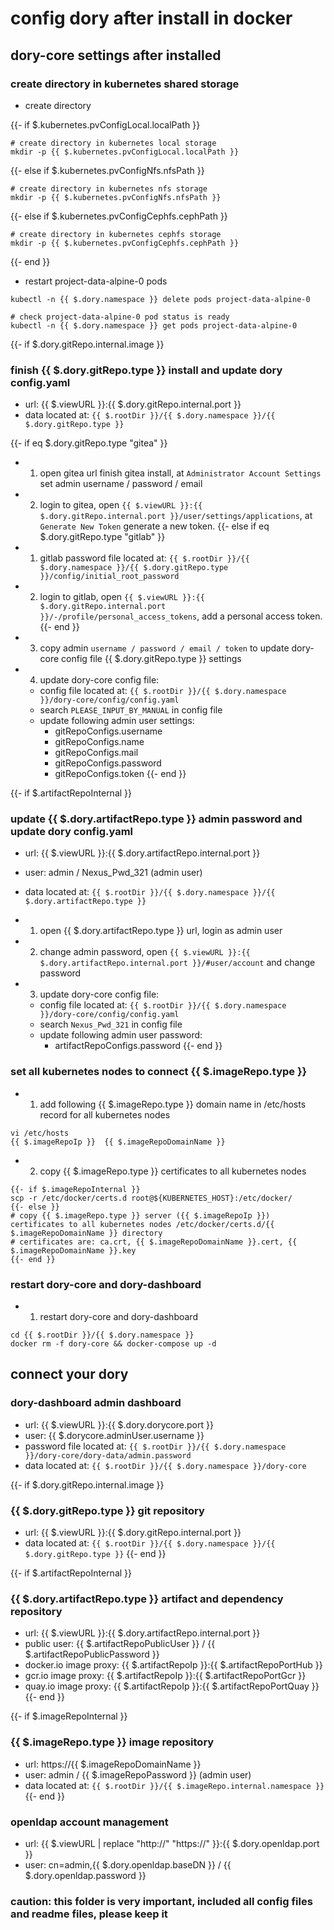 # config dory after install in docker

## dory-core settings after installed

### create directory in kubernetes shared storage

- create directory

{{- if $.kubernetes.pvConfigLocal.localPath }}
```shell script
# create directory in kubernetes local storage
mkdir -p {{ $.kubernetes.pvConfigLocal.localPath }}
```
{{- else if $.kubernetes.pvConfigNfs.nfsPath }}
```shell script
# create directory in kubernetes nfs storage
mkdir -p {{ $.kubernetes.pvConfigNfs.nfsPath }}
```
{{- else if $.kubernetes.pvConfigCephfs.cephPath }}
```shell script
# create directory in kubernetes cephfs storage
mkdir -p {{ $.kubernetes.pvConfigCephfs.cephPath }}
```
{{- end }}

- restart project-data-alpine-0 pods

```shell script
kubectl -n {{ $.dory.namespace }} delete pods project-data-alpine-0

# check project-data-alpine-0 pod status is ready
kubectl -n {{ $.dory.namespace }} get pods project-data-alpine-0
```

{{- if $.dory.gitRepo.internal.image }}
### finish {{ $.dory.gitRepo.type }} install and update dory config.yaml

- url: {{ $.viewURL }}:{{ $.dory.gitRepo.internal.port }}
- data located at: `{{ $.rootDir }}/{{ $.dory.namespace }}/{{ $.dory.gitRepo.type }}`

{{- if eq $.dory.gitRepo.type "gitea" }}
- 1. open gitea url finish gitea install, at `Administrator Account Settings ` set admin username / password / email
- 2. login to gitea, open `{{ $.viewURL }}:{{ $.dory.gitRepo.internal.port }}/user/settings/applications`, at `Generate New Token` generate a new token.
{{- else if eq $.dory.gitRepo.type "gitlab" }}
- 1. gitlab password file located at: `{{ $.rootDir }}/{{ $.dory.namespace }}/{{ $.dory.gitRepo.type }}/config/initial_root_password`
- 2. login to gitlab, open `{{ $.viewURL }}:{{ $.dory.gitRepo.internal.port }}/-/profile/personal_access_tokens`, add a personal access token.
{{- end }}
- 3. copy admin `username / password / email / token` to update dory-core config file {{ $.dory.gitRepo.type }} settings
- 4. update dory-core config file:
  - config file located at: `{{ $.rootDir }}/{{ $.dory.namespace }}/dory-core/config/config.yaml`
  - search `PLEASE_INPUT_BY_MANUAL` in config file
  - update following admin user settings: 
    - gitRepoConfigs.username
    - gitRepoConfigs.name
    - gitRepoConfigs.mail
    - gitRepoConfigs.password
    - gitRepoConfigs.token
{{- end }}
    
{{- if $.artifactRepoInternal }}
### update {{ $.dory.artifactRepo.type }} admin password and update dory config.yaml

- url: {{ $.viewURL }}:{{ $.dory.artifactRepo.internal.port }}
- user: admin / Nexus_Pwd_321 (admin user)
- data located at: `{{ $.rootDir }}/{{ $.dory.namespace }}/{{ $.dory.artifactRepo.type }}`

- 1. open {{ $.dory.artifactRepo.type }} url, login as admin user
- 2. change admin password, open `{{ $.viewURL }}:{{ $.dory.artifactRepo.internal.port }}/#user/account` and change password
- 3. update dory-core config file:
  - config file located at: `{{ $.rootDir }}/{{ $.dory.namespace }}/dory-core/config/config.yaml`
  - search `Nexus_Pwd_321` in config file
  - update following admin user password: 
    - artifactRepoConfigs.password
{{- end }}
 
### set all kubernetes nodes to connect {{ $.imageRepo.type }}

- 1. add following {{ $.imageRepo.type }} domain name in /etc/hosts record for all kubernetes nodes  

```shell script
vi /etc/hosts
{{ $.imageRepoIp }}  {{ $.imageRepoDomainName }}
```

- 2. copy {{ $.imageRepo.type }} certificates to all kubernetes nodes

```shell script
{{- if $.imageRepoInternal }}
scp -r /etc/docker/certs.d root@${KUBERNETES_HOST}:/etc/docker/
{{- else }}
# copy {{ $.imageRepo.type }} server ({{ $.imageRepoIp }}) certificates to all kubernetes nodes /etc/docker/certs.d/{{ $.imageRepoDomainName }} directory
# certificates are: ca.crt, {{ $.imageRepoDomainName }}.cert, {{ $.imageRepoDomainName }}.key
{{- end }}
```

### restart dory-core and dory-dashboard

- 1. restart dory-core and dory-dashboard

```shell script
cd {{ $.rootDir }}/{{ $.dory.namespace }}
docker rm -f dory-core && docker-compose up -d
```

## connect your dory

### dory-dashboard admin dashboard

- url: {{ $.viewURL }}:{{ $.dory.dorycore.port }}
- user: {{ $.dorycore.adminUser.username }}
- password file located at: `{{ $.rootDir }}/{{ $.dory.namespace }}/dory-core/dory-data/admin.password`
- data located at: `{{ $.rootDir }}/{{ $.dory.namespace }}/dory-core`

{{- if $.dory.gitRepo.internal.image }}
### {{ $.dory.gitRepo.type }} git repository

- url: {{ $.viewURL }}:{{ $.dory.gitRepo.internal.port }}
- data located at: `{{ $.rootDir }}/{{ $.dory.namespace }}/{{ $.dory.gitRepo.type }}`
{{- end }}

{{- if $.artifactRepoInternal }}
### {{ $.dory.artifactRepo.type }} artifact and dependency repository

- url: {{ $.viewURL }}:{{ $.dory.artifactRepo.internal.port }}
- public user: {{ $.artifactRepoPublicUser }} / {{ $.artifactRepoPublicPassword }}
- docker.io image proxy: {{ $.artifactRepoIp }}:{{ $.artifactRepoPortHub }}
- gcr.io image proxy: {{ $.artifactRepoIp }}:{{ $.artifactRepoPortGcr }}
- quay.io image proxy: {{ $.artifactRepoIp }}:{{ $.artifactRepoPortQuay }}
{{- end }}

{{- if $.imageRepoInternal }}
### {{ $.imageRepo.type }} image repository

- url: https://{{ $.imageRepoDomainName }}
- user: admin / {{ $.imageRepoPassword }} (admin user)
- data located at: `{{ $.rootDir }}/{{ $.imageRepo.internal.namespace }}`
{{- end }}

### openldap account management

- url: {{ $.viewURL | replace "http://" "https://" }}:{{ $.dory.openldap.port }}
- user: cn=admin,{{ $.dory.openldap.baseDN }} / {{ $.dory.openldap.password }}

### caution: this folder is very important, included all config files and readme files, please keep it
